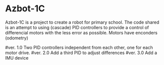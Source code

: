 # Azbot-1C
Azbot-1C is a project to create a robot for primary school.
The code shared is an attempt to using (cascade) PID controllers to provide a control of differencial motors 
with the less error as possible. Motors have enconders (odometry)

#ver. 1.0
Two PID controllers independent from each other, one for each motor drive.
#ver. 2.0 
Add a third PID to adjust differences
#ver. 3.0 Add a IMU device 
